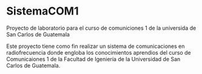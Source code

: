 # SistemaCOM1
Proyecto de laboratorio para el curso de comuniciones 1 de la universida de San Carlos de Guatemala

Este proyecto tiene como fin realizar un sistema de comunicaciones en radiofrecuencia donde engloba los conocimientos aprendios del curso de Comunicaiones 1 de la Facultad de Igeniería de la Universidad de San Carlos de Guatemala.
